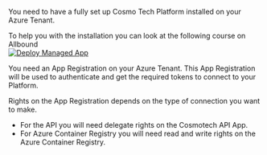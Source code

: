 You need to have a fully set up Cosmo Tech Platform installed on your Azure Tenant.

To help you with the installation you can look at the following course on Allbound  
[![Deploy Managed App](https://img.shields.io/badge/Deploy_Managed_App-3776AB?style=for-the-badge)](https://cosmotech.allbound.com/learn/deploy-my-cosmo-tech-managed-application-from-microsoft-azure-marketplace/)

You need an App Registration on your Azure Tenant. This App Registration will be used to authenticate and get the required tokens to connect to your Platform.  

Rights on the App Registration depends on the type of connection you want to make.
  
  - For the API you will need delegate rights on the Cosmotech API App.
  - For Azure Container Registry you will need read and write rights on the Azure Container Registry.